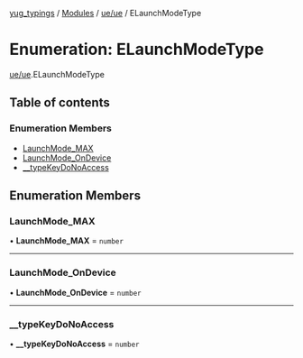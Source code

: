 [yug_typings](../README.md) / [Modules](../modules.md) / [ue/ue](../modules/ue_ue.md) / ELaunchModeType

# Enumeration: ELaunchModeType

[ue/ue](../modules/ue_ue.md).ELaunchModeType

## Table of contents

### Enumeration Members

- [LaunchMode\_MAX](ue_ue.ELaunchModeType.md#launchmode_max)
- [LaunchMode\_OnDevice](ue_ue.ELaunchModeType.md#launchmode_ondevice)
- [\_\_typeKeyDoNoAccess](ue_ue.ELaunchModeType.md#__typekeydonoaccess)

## Enumeration Members

### LaunchMode\_MAX

• **LaunchMode\_MAX** = `number`

___

### LaunchMode\_OnDevice

• **LaunchMode\_OnDevice** = `number`

___

### \_\_typeKeyDoNoAccess

• **\_\_typeKeyDoNoAccess** = `number`
